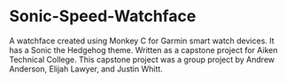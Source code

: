 # Sonic-Speed-Watchface
A watchface created using Monkey C for Garmin smart watch devices. It has a Sonic the Hedgehog theme. Written as a capstone project for Aiken Technical College. This capstone project was a group project by Andrew Anderson, Elijah Lawyer, and Justin Whitt.
